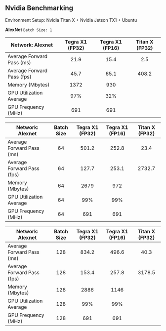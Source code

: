 Nvidia Benchmarking
--------------------
Environment Setup: Nvidia Titan X + Nvidia Jetson TX1 + Ubuntu 

**AlexNet**
`Batch Size: 1`

| Network: Alexnet           |Tegra X1 (FP32) | Tegra X1 (FP16) | Titan X (FP32) |
| -------------------------- | :--------------:|:---------------:| :-------------:|
| Average Forward Pass (ms)  | 21.9            | 15.4            | 2.5            |
| Average Forward Pass (fps) | 45.7            | 65.1            | 408.2          |
| Memory (Mbytes)            | 1372            | 930             |                |
| GPU Utilization Average    | 97%             | 32%             |                |
| GPU Frequency (MHz)        | 691             | 691             |                |

| Network: Alexnet           | Batch Size | Tegra X1 (FP32) | Tegra X1 (FP16) | Titan X (FP32) |
| -------------------------- |:----------:| :--------------:|:---------------:| :-------------:|
| Average Forward Pass (ms)  | 64         | 501.2           | 252.8           | 23.4           |
| Average Forward Pass (fps) | 64         | 127.7           | 253.1           | 2732.7         |
| Memory (Mbytes)            | 64         | 2679            | 972             |                |
| GPU Utilization Average    | 64         | 99%             | 99%             |                |
| GPU Frequency (MHz)        | 64         | 691             | 691             |                |

| Network: Alexnet           | Batch Size | Tegra X1 (FP32) | Tegra X1 (FP16) | Titan X (FP32) |
| -------------------------- |:----------:| :--------------:|:---------------:| :-------------:|
| Average Forward Pass (ms)  | 128        | 834.2           | 496.6           | 40.3           |
| Average Forward Pass (fps) | 128        | 153.4           | 257.8           | 3178.5         |
| Memory (Mbytes)            | 128        | 2886            | 1146            |                |
| GPU Utilization Average    | 128        | 99%             | 99%             |                |
| GPU Frequency (MHz)        | 128        | 691             | 691             |                |

